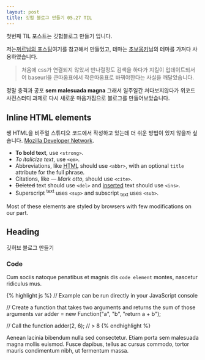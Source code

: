 ```yaml
---
layout: post
title: 깃헙 블로그 만들기 05.27 TIL
---
```



<div class="message">
  첫번째 TIL 포스트는 깃헙블로그 만들기 입니다. 
</div>

 저는<a href="https://velog.io/@shg4821/%EA%B9%83%ED%97%88%EB%B8%8C-%EB%B8%94%EB%A1%9C%EA%B7%B8-%EB%A7%8C%EB%93%A4%EA%B8%B0-1">껴르님의 포스팅</a>여기를 참고해서 만들었고, 테마는 <a href="https://wayhome25.github.io/">초보몽키</a>님의 테마를 가져다 사용하였습니다. 

> 처음에 css가 연결되지 않았서 반나절정도 검색을 하다가 지킬이 업데이트되서어 baseurl을 큰따옴표에서 작은따옴표로 바꿔야한다는 사실을 깨달았습니다. 

정말 충격과 공포 **sem malesuada magna** 그래서 일주일간 쳐다보지않다가 위코드 사전스터디 과제로 다시 새로운 마음가짐으로 블로그를 만들어보았습니다.

## Inline HTML elements

쌩 HTML을 비주얼 스튜디오 코드에서 작성하고 있는데 더 쉬운 방법이 있지 않을까 싶습니다. 
[Mozilla Developer Network](https://developer.mozilla.org/en-US/docs/Web/HTML/Element).

- **To bold text**, use `<strong>`.
- *To italicize text*, use `<em>`.
- Abbreviations, like <abbr title="HyperText Markup Langage">HTML</abbr> should use `<abbr>`, with an optional `title` attribute for the full phrase.
- Citations, like <cite>&mdash; Mark otto</cite>, should use `<cite>`.
- <del>Deleted</del> text should use `<del>` and <ins>inserted</ins> text should use `<ins>`.
- Superscript <sup>text</sup> uses `<sup>` and subscript <sub>text</sub> uses `<sub>`.

Most of these elements are styled by browsers with few modifications on our part.

## Heading

깃허브 블로그 만들기

### Code

Cum sociis natoque penatibus et magnis dis `code element` montes, nascetur ridiculus mus.

{% highlight js %}
// Example can be run directly in your JavaScript console

// Create a function that takes two arguments and returns the sum of those arguments
var adder = new Function("a", "b", "return a + b");

// Call the function
adder(2, 6);
// > 8
{% endhighlight %}

Aenean lacinia bibendum nulla sed consectetur. Etiam porta sem malesuada magna mollis euismod. Fusce dapibus, tellus ac cursus commodo, tortor mauris condimentum nibh, ut fermentum massa.
